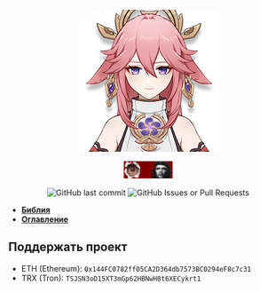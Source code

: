 
<p style="text-align: center">
    <img src="assets/yae256.png">
</p>

<p style="text-align: center">
    <img src="assets/88x31.gif">
</p>

<p style="text-align: center">
    <img alt="GitHub last commit" src="https://img.shields.io/github/last-commit/GlavaPenguinov/yae-miko">
    <img alt="GitHub Issues or Pull Requests" src="https://img.shields.io/github/issues-pr-closed/GlavaPenguinov/yae-miko">
</p>

- [**Библия**](/LICENSE.md)
- [**Оглавление**](/CODE_OF_CONDUCT.md)

## Поддержать проект
- ETH (Ethereum): `0x144FC0782ff05CA2D364db7573BC0294eF8c7c31`
- TRX (Tron): `TSJSN3oD15XT3mGp62HBNwH8t6XECykrt1`